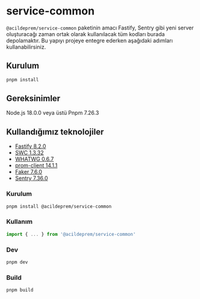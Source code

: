 # service-common

`@acildeprem/service-common` paketinin amacı Fastify, Sentry gibi yeni server oluşturacağı zaman ortak olarak kullanılacak tüm kodları burada depolamaktır. Bu yapıyı projeye entegre ederken aşağıdaki adımları kullanabilirsiniz.
## Kurulum
```bash
pnpm install
```
## Gereksinimler

Node.js 18.0.0 veya üstü Pnpm 7.26.3

## Kullandığımız teknolojiler
- [Fastify 8.2.0](https://www.fastify.io/docs/latest/)
- [SWC 1.3.32](https://swc.rs/docs/getting-started)
- [WHATWG 0.6.7](https://github.com/whatwg)
- [prom-client 14.1.1](https://github.com/siimon/prom-client)
- [Faker 7.6.0](https://fakerjs.dev/guide/)
- [Sentry 7.36.0](https://docs.sentry.io/)

### Kurulum
```bash
pnpm install @acildeprem/service-common
```
### Kullanım
```ts
import { ... } from '@acildeprem/service-common' 
```
### Dev
```bash
pnpm dev
```
### Build
```bash
pnpm build
```